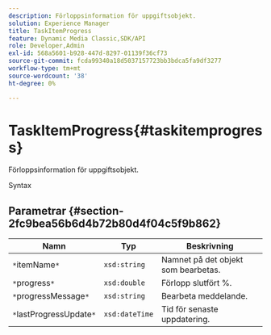```yaml
---
description: Förloppsinformation för uppgiftsobjekt.
solution: Experience Manager
title: TaskItemProgress
feature: Dynamic Media Classic,SDK/API
role: Developer,Admin
exl-id: 568a5601-b928-447d-8297-01139f36cf73
source-git-commit: fcda99340a18d5037157723bb3bdca5fa9df3277
workflow-type: tm+mt
source-wordcount: '38'
ht-degree: 0%

---
```


# TaskItemProgress{#taskitemprogress}

Förloppsinformation för uppgiftsobjekt.

Syntax

## Parametrar {#section-2fc9bea56b6d4b72b80d4f04c5f9b862}

| Namn | Typ | Beskrivning |
|---|---|---|
| `*`itemName`*` | `xsd:string` | Namnet på det objekt som bearbetas. |
| `*`progress`*` | `xsd:double` | Förlopp slutfört %. |
| `*`progressMessage`*` | `xsd:string` | Bearbeta meddelande. |
| `*`lastProgressUpdate`*` | `xsd:dateTime` | Tid för senaste uppdatering. |
